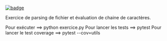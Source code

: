 [![badge](https://github.com/nmardess/exercice/actions/workflows/github-actions.yml/badge.svg)](https://github.com/nmardess/exercice/actions)


Exercice de parsing de fichier et évaluation de chaine de caractères.

Pour exécuter ==> python exercice.py
Pour lancer les tests ==> pytest
Pour lancer le test coverage ==> pytest --cov=utils